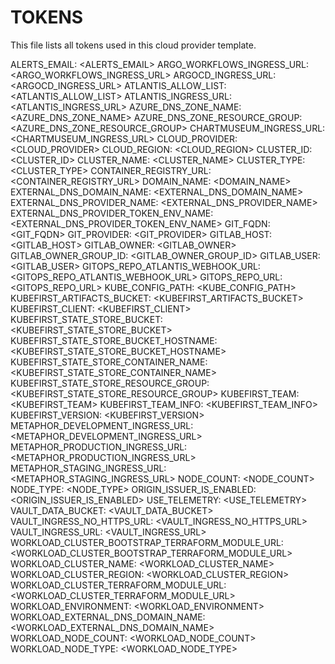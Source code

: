 # TOKENS

This file lists all tokens used in this cloud provider template.

ALERTS_EMAIL: <ALERTS_EMAIL>
ARGO_WORKFLOWS_INGRESS_URL: <ARGO_WORKFLOWS_INGRESS_URL>
ARGOCD_INGRESS_URL: <ARGOCD_INGRESS_URL>
ATLANTIS_ALLOW_LIST: <ATLANTIS_ALLOW_LIST>
ATLANTIS_INGRESS_URL: <ATLANTIS_INGRESS_URL>
AZURE_DNS_ZONE_NAME: <AZURE_DNS_ZONE_NAME>
AZURE_DNS_ZONE_RESOURCE_GROUP: <AZURE_DNS_ZONE_RESOURCE_GROUP>
CHARTMUSEUM_INGRESS_URL: <CHARTMUSEUM_INGRESS_URL>
CLOUD_PROVIDER: <CLOUD_PROVIDER>
CLOUD_REGION: <CLOUD_REGION>
CLUSTER_ID: <CLUSTER_ID>
CLUSTER_NAME: <CLUSTER_NAME>
CLUSTER_TYPE: <CLUSTER_TYPE>
CONTAINER_REGISTRY_URL: <CONTAINER_REGISTRY_URL>
DOMAIN_NAME: <DOMAIN_NAME>
EXTERNAL_DNS_DOMAIN_NAME: <EXTERNAL_DNS_DOMAIN_NAME>
EXTERNAL_DNS_PROVIDER_NAME: <EXTERNAL_DNS_PROVIDER_NAME>
EXTERNAL_DNS_PROVIDER_TOKEN_ENV_NAME: <EXTERNAL_DNS_PROVIDER_TOKEN_ENV_NAME>
GIT_FQDN: <GIT_FQDN>
GIT_PROVIDER: <GIT_PROVIDER>
GITLAB_HOST: <GITLAB_HOST>
GITLAB_OWNER: <GITLAB_OWNER>
GITLAB_OWNER_GROUP_ID: <GITLAB_OWNER_GROUP_ID>
GITLAB_USER: <GITLAB_USER>
GITOPS_REPO_ATLANTIS_WEBHOOK_URL: <GITOPS_REPO_ATLANTIS_WEBHOOK_URL>
GITOPS_REPO_URL: <GITOPS_REPO_URL>
KUBE_CONFIG_PATH: <KUBE_CONFIG_PATH>
KUBEFIRST_ARTIFACTS_BUCKET: <KUBEFIRST_ARTIFACTS_BUCKET>
KUBEFIRST_CLIENT: <KUBEFIRST_CLIENT>
KUBEFIRST_STATE_STORE_BUCKET: <KUBEFIRST_STATE_STORE_BUCKET>
KUBEFIRST_STATE_STORE_BUCKET_HOSTNAME: <KUBEFIRST_STATE_STORE_BUCKET_HOSTNAME>
KUBEFIRST_STATE_STORE_CONTAINER_NAME: <KUBEFIRST_STATE_STORE_CONTAINER_NAME>
KUBEFIRST_STATE_STORE_RESOURCE_GROUP: <KUBEFIRST_STATE_STORE_RESOURCE_GROUP>
KUBEFIRST_TEAM: <KUBEFIRST_TEAM>
KUBEFIRST_TEAM_INFO: <KUBEFIRST_TEAM_INFO>
KUBEFIRST_VERSION: <KUBEFIRST_VERSION>
METAPHOR_DEVELOPMENT_INGRESS_URL: <METAPHOR_DEVELOPMENT_INGRESS_URL>
METAPHOR_PRODUCTION_INGRESS_URL: <METAPHOR_PRODUCTION_INGRESS_URL>
METAPHOR_STAGING_INGRESS_URL: <METAPHOR_STAGING_INGRESS_URL>
NODE_COUNT: <NODE_COUNT>
NODE_TYPE: <NODE_TYPE>
ORIGIN_ISSUER_IS_ENABLED: <ORIGIN_ISSUER_IS_ENABLED>
USE_TELEMETRY: <USE_TELEMETRY>
VAULT_DATA_BUCKET: <VAULT_DATA_BUCKET>
VAULT_INGRESS_NO_HTTPS_URL: <VAULT_INGRESS_NO_HTTPS_URL>
VAULT_INGRESS_URL: <VAULT_INGRESS_URL>
WORKLOAD_CLUSTER_BOOTSTRAP_TERRAFORM_MODULE_URL: <WORKLOAD_CLUSTER_BOOTSTRAP_TERRAFORM_MODULE_URL>
WORKLOAD_CLUSTER_NAME: <WORKLOAD_CLUSTER_NAME>
WORKLOAD_CLUSTER_REGION: <WORKLOAD_CLUSTER_REGION>
WORKLOAD_CLUSTER_TERRAFORM_MODULE_URL: <WORKLOAD_CLUSTER_TERRAFORM_MODULE_URL>
WORKLOAD_ENVIRONMENT: <WORKLOAD_ENVIRONMENT>
WORKLOAD_EXTERNAL_DNS_DOMAIN_NAME: <WORKLOAD_EXTERNAL_DNS_DOMAIN_NAME>
WORKLOAD_NODE_COUNT: <WORKLOAD_NODE_COUNT>
WORKLOAD_NODE_TYPE: <WORKLOAD_NODE_TYPE>
